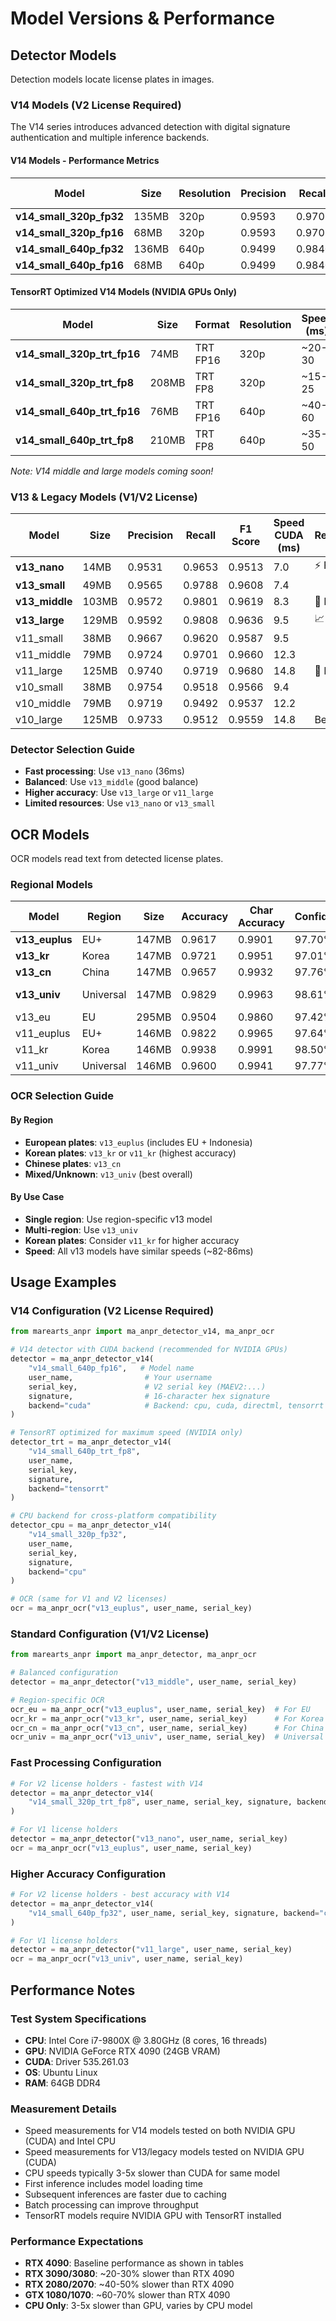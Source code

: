 # Model Versions & Performance

## Detector Models

Detection models locate license plates in images.

### V14 Models (V2 License Required)

The V14 series introduces advanced detection with digital signature authentication and multiple inference backends.

#### V14 Models - Performance Metrics
| Model | Size | Resolution | Precision | Recall | F1 Score | mAP | Speed CUDA | Speed CPU |
|-------|------|------------|-----------|---------|----------|------|------------|-----------|
| **v14_small_320p_fp32** | 135MB | 320p | 0.9593 | 0.9702 | 0.9563 | 0.9367 | 15.9ms | 64.7ms |
| **v14_small_320p_fp16** | 68MB | 320p | 0.9593 | 0.9702 | 0.9563 | 0.9367 | 15.9ms | 64.7ms |
| **v14_small_640p_fp32** | 136MB | 640p | 0.9499 | 0.9840 | 0.9581 | 0.9389 | 22.3ms | 182.2ms |
| **v14_small_640p_fp16** | 68MB | 640p | 0.9499 | 0.9840 | 0.9581 | 0.9389 | 22.3ms | 182.2ms |

#### TensorRT Optimized V14 Models (NVIDIA GPUs Only)
| Model | Size | Format | Resolution | Speed (ms) | Notes |
|-------|------|--------|------------|------------|--------|
| **v14_small_320p_trt_fp16** | 74MB | TRT FP16 | 320p | ~20-30 | Fast inference |
| **v14_small_320p_trt_fp8** | 208MB | TRT FP8 | 320p | ~15-25 | ⚡ Fastest |
| **v14_small_640p_trt_fp16** | 76MB | TRT FP16 | 640p | ~40-60 | 🎯 Recommended |
| **v14_small_640p_trt_fp8** | 210MB | TRT FP8 | 640p | ~35-50 | Best speed |

*Note: V14 middle and large models coming soon!*

### V13 & Legacy Models (V1/V2 License)

| Model | Size | Precision | Recall | F1 Score | Speed CUDA (ms) | Recommendation |
|-------|------|-----------|---------|----------|-----------------|----------------|
| **v13_nano** | 14MB | 0.9531 | 0.9653 | 0.9513 | 7.0 | ⚡ Fastest |
| **v13_small** | 49MB | 0.9565 | 0.9788 | 0.9608 | 7.4 | |
| **v13_middle** | 103MB | 0.9572 | 0.9801 | 0.9619 | 8.3 | 🎯 Best Balance |
| **v13_large** | 129MB | 0.9592 | 0.9808 | 0.9636 | 9.5 | 📈 Best v13 |
| v11_small | 38MB | 0.9667 | 0.9620 | 0.9587 | 9.5 | |
| v11_middle | 79MB | 0.9724 | 0.9701 | 0.9660 | 12.3 | |
| v11_large | 125MB | 0.9740 | 0.9719 | 0.9680 | 14.8 | 🥇 Best v11 |
| v10_small | 38MB | 0.9754 | 0.9518 | 0.9566 | 9.4 | |
| v10_middle | 79MB | 0.9719 | 0.9492 | 0.9537 | 12.2 | |
| v10_large | 125MB | 0.9733 | 0.9512 | 0.9559 | 14.8 | Best Precision |

### Detector Selection Guide

- **Fast processing**: Use `v13_nano` (36ms)
- **Balanced**: Use `v13_middle` (good balance)
- **Higher accuracy**: Use `v13_large` or `v11_large`
- **Limited resources**: Use `v13_nano` or `v13_small`

## OCR Models

OCR models read text from detected license plates.

### Regional Models

| Model | Region | Size | Accuracy | Char Accuracy | Confidence | Speed (ms) | Status |
|-------|--------|------|----------|---------------|------------|------------|--------|
| **v13_euplus** | EU+ | 147MB | 0.9617 | 0.9901 | 97.70% | 82 | Recommended |
| **v13_kr** | Korea | 147MB | 0.9721 | 0.9951 | 97.01% | 86 | Recommended |
| **v13_cn** | China | 147MB | 0.9657 | 0.9932 | 97.76% | 86 | Recommended |
| **v13_univ** | Universal | 147MB | 0.9829 | 0.9963 | 98.61% | 85 | Good for mixed regions |
| v13_eu | EU | 295MB | 0.9504 | 0.9860 | 97.42% | 82 | |
| v11_euplus | EU+ | 146MB | 0.9822 | 0.9965 | 97.64% | 82 | |
| v11_kr | Korea | 146MB | 0.9938 | 0.9991 | 98.50% | 85 | 📝 Best Korean |
| v11_univ | Universal | 146MB | 0.9600 | 0.9941 | 97.77% | 85 | |

### OCR Selection Guide

#### By Region
- **European plates**: `v13_euplus` (includes EU + Indonesia)
- **Korean plates**: `v13_kr` or `v11_kr` (highest accuracy)
- **Chinese plates**: `v13_cn`
- **Mixed/Unknown**: `v13_univ` (best overall)

#### By Use Case
- **Single region**: Use region-specific v13 model
- **Multi-region**: Use `v13_univ`
- **Korean plates**: Consider `v11_kr` for higher accuracy
- **Speed**: All v13 models have similar speeds (~82-86ms)

## Usage Examples

### V14 Configuration (V2 License Required)

```python
from marearts_anpr import ma_anpr_detector_v14, ma_anpr_ocr

# V14 detector with CUDA backend (recommended for NVIDIA GPUs)
detector = ma_anpr_detector_v14(
    "v14_small_640p_fp16",   # Model name
    user_name,                # Your username
    serial_key,               # V2 serial key (MAEV2:...)
    signature,                # 16-character hex signature
    backend="cuda"            # Backend: cpu, cuda, directml, tensorrt
)

# TensorRT optimized for maximum speed (NVIDIA only)
detector_trt = ma_anpr_detector_v14(
    "v14_small_640p_trt_fp8",
    user_name,
    serial_key,
    signature,
    backend="tensorrt"
)

# CPU backend for cross-platform compatibility
detector_cpu = ma_anpr_detector_v14(
    "v14_small_320p_fp32",
    user_name,
    serial_key,
    signature,
    backend="cpu"
)

# OCR (same for V1 and V2 licenses)
ocr = ma_anpr_ocr("v13_euplus", user_name, serial_key)
```

### Standard Configuration (V1/V2 License)

```python
from marearts_anpr import ma_anpr_detector, ma_anpr_ocr

# Balanced configuration
detector = ma_anpr_detector("v13_middle", user_name, serial_key)

# Region-specific OCR
ocr_eu = ma_anpr_ocr("v13_euplus", user_name, serial_key)  # For EU
ocr_kr = ma_anpr_ocr("v13_kr", user_name, serial_key)      # For Korea
ocr_cn = ma_anpr_ocr("v13_cn", user_name, serial_key)      # For China
ocr_univ = ma_anpr_ocr("v13_univ", user_name, serial_key)  # Universal
```

### Fast Processing Configuration

```python
# For V2 license holders - fastest with V14
detector = ma_anpr_detector_v14(
    "v14_small_320p_trt_fp8", user_name, serial_key, signature, backend="tensorrt"
)

# For V1 license holders
detector = ma_anpr_detector("v13_nano", user_name, serial_key)
ocr = ma_anpr_ocr("v13_euplus", user_name, serial_key)
```

### Higher Accuracy Configuration

```python
# For V2 license holders - best accuracy with V14
detector = ma_anpr_detector_v14(
    "v14_small_640p_fp32", user_name, serial_key, signature, backend="cuda"
)

# For V1 license holders
detector = ma_anpr_detector("v11_large", user_name, serial_key)
ocr = ma_anpr_ocr("v13_univ", user_name, serial_key)
```

## Performance Notes

### Test System Specifications
- **CPU**: Intel Core i7-9800X @ 3.80GHz (8 cores, 16 threads)
- **GPU**: NVIDIA GeForce RTX 4090 (24GB VRAM)
- **CUDA**: Driver 535.261.03
- **OS**: Ubuntu Linux
- **RAM**: 64GB DDR4

### Measurement Details
- Speed measurements for V14 models tested on both NVIDIA GPU (CUDA) and Intel CPU
- Speed measurements for V13/legacy models tested on NVIDIA GPU (CUDA)
- CPU speeds typically 3-5x slower than CUDA for same model
- First inference includes model loading time
- Subsequent inferences are faster due to caching
- Batch processing can improve throughput
- TensorRT models require NVIDIA GPU with TensorRT installed

### Performance Expectations
- **RTX 4090**: Baseline performance as shown in tables
- **RTX 3090/3080**: ~20-30% slower than RTX 4090
- **RTX 2080/2070**: ~40-50% slower than RTX 4090
- **GTX 1080/1070**: ~60-70% slower than RTX 4090
- **CPU Only**: 3-5x slower than GPU, varies by CPU model

